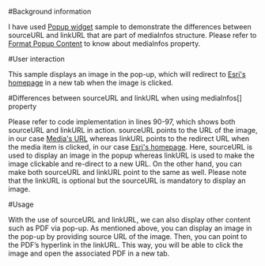 #Background information

I have used [Popup widget](https://developers.arcgis.com/javascript/jssamples/widget_popupfl.html) sample to demonstrate the differences between sourceURL and linkURL that are part of mediaInfos structure. Please refer to [Format Popup Content](https://developers.arcgis.com/javascript/jshelp/intro_popuptemplate.html) to know about mediaInfos property. 

#User interaction

This sample displays an image in the pop-up, which will redirect to [Esri's homepage](http://www.esri.com/) in a new tab when the image is clicked. 

#Differences between sourceURL and linkURL when using mediaInfos[] property

Please refer to code implementation in lines 90-97, which shows both sourceURL and linkURL in action. sourceURL points to the URL of the image, in our case [Media's URL](http://images6.alphacoders.com/316/316963.jpg) whereas linkURL points to the redirect URL when the media item is clicked, in our case [Esri's homepage](http://www.esri.com/). Here, sourceURL is used to display an image in the popup whereas linkURL is used to make the image clickable and re-direct to a new URL. On the other hand, you can make both sourceURL and linkURL point to the same as well. Please note that the linkURL is optional but the sourceURL is mandatory to display an image.  

#Usage 

With the use of sourceURL and linkURL, we can also display other content such as PDF via pop-up. As mentioned above, you can display an image in the pop-up by providing source URL of the image. Then, you can point to the PDF’s hyperlink in the linkURL. This way, you will be able to click the image and open the associated PDF in a new tab.